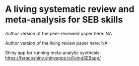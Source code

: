 # A living systematic review and meta-analysis for SEB skills

Author version of the peer-reviewed paper here: NA

Author version of the living review paper here: NA

Shiny app for running meta-analytic synthesis: <https://feracoshiny.shinyapps.io/livingSEBapp/>
